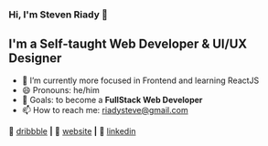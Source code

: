 ### Hi, I'm Steven Riady 👋

## I'm a Self-taught Web Developer & UI/UX Designer

- 🌱 I’m currently more focused in Frontend and learning ReactJS 
- 😄 Pronouns: he/him
- 🎯 Goals: to become a **FullStack Web Developer**
- 📫 How to reach me: riadysteve@gmail.com



🏀 [dribbble][dribbble] **|**
🏡 [website][website] **|**
👔 [linkedin][linkedin]

[dribbble]: https://dribbble.com/SteveRiady
[website]: https://riadysteve.now.sh
[linkedin]: https://www.linkedin.com/in/riadysteve

<!--
**riadysteve/riadysteve** is a ✨ _special_ ✨ repository because its `README.md` (this file) appears on your GitHub profile.
